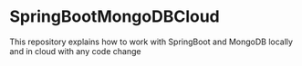 # SpringBootMongoDBCloud
This repository explains how to work with SpringBoot and MongoDB locally and in cloud with any code change
